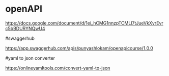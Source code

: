 # openAPI

https://docs.google.com/document/d/1ei_hCMG1nnzpTCMLl7tJueVkXvrEvrc5bBDURYNQwU4

#swaggerhub

https://app.swaggerhub.com/apis/punyashlokam/openapicourse/1.0.0

#yaml to json converter

https://onlineyamltools.com/convert-yaml-to-json
